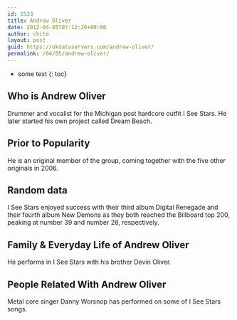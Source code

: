 ```yaml
---
id: 1533
title: Andrew Oliver
date: 2012-04-05T07:12:20+00:00
author: chito
layout: post
guid: https://ukdataservers.com/andrew-oliver/
permalink: /04/05/andrew-oliver/
---
```


* some text
{: toc}


## Who is  Andrew Oliver
                  
                  
                  
Drummer and vocalist for the Michigan post hardcore outfit I See Stars. He later started his own project called Dream Beach.
                  
                
                
                
## Prior to Popularity 
                  
                  
                  
He is an original member of the group, coming together with the five other originals in 2006.
                  
                
                
                
## Random data 
                  
                  
                  
I See Stars enjoyed success with their third album Digital Renegade and their fourth album New Demons as they both reached the Billboard top 200, peaking at number 39 and number 28, respectively.
                  
                
                
                
## Family & Everyday Life of Andrew Oliver
                  
                  
                  
He performs in I See Stars with his brother Devin Oliver.
                  
                
                
                
## People Related With  Andrew Oliver
                  
                  
                  
Metal core singer Danny Worsnop has performed on some of I See Stars songs.
                  
                
              
            
          
          
          
    
    
  
